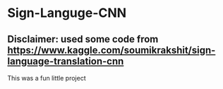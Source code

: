 # Sign-Languge-CNN

## Disclaimer:  used some code from https://www.kaggle.com/soumikrakshit/sign-language-translation-cnn
This was a fun little project
